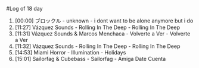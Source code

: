 #Log of 18 day

1. [00:00] ブロックル - unknown - i dont want to be alone anymore but i do
1. [11:27] Vázquez Sounds - Rolling In The Deep - Rolling In The Deep
1. [11:31] Vázquez Sounds & Marcos Menchaca - Volverte a Ver - Volverte a Ver
1. [11:32] Vázquez Sounds - Rolling In The Deep - Rolling In The Deep
1. [14:53] Miami Horror - Illumination - Holidays
1. [15:01] Sailorfag & Cubebass - Sailorfag - Amiga Date Cuenta
